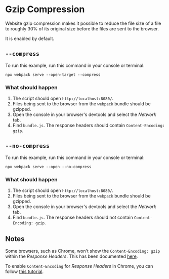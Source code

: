 # Gzip Compression

Website gzip compression makes it possible to reduce the file size of a file
to roughly 30% of its original size before the files are sent to the browser.

It is enabled by default.

## `--compress`

To run this example, run this command in your console or terminal:

```console
npx webpack serve --open-target --compress
```

### What should happen

1. The script should open `http://localhost:8080/`.
2. Files being sent to the browser from the `webpack` bundle should be gzipped.
3. Open the console in your browser's devtools and select the _Network_ tab.
4. Find `bundle.js`. The response headers should contain `Content-Encoding: gzip`.

## `--no-compress`

To run this example, run this command in your console or terminal:

```console
npx webpack serve --open --no-compress
```

### What should happen

1. The script should open `http://localhost:8080/`.
2. Files being sent to the browser from the `webpack` bundle should be gzipped.
3. Open the console in your browser's devtools and select the _Network_ tab.
4. Find `bundle.js`. The response headers should not contain `Content-Encoding: gzip`.

## Notes

Some browsers, such as Chrome, won't show the `Content-Encoding: gzip` within
the _Response Headers_. This has been documented [here](https://github.com/expressjs/compression/issues/96).

To enable `Content-Encoding` for _Response Headers_ in Chrome, you can follow
[this tutorial](https://www.youtube.com/watch?v=47R6uv0RKCk).
